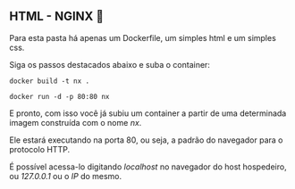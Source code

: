 ## HTML - NGINX  :bookmark_tabs:

Para esta pasta há apenas um Dockerfile, um simples html e um simples css.

Siga os passos destacados abaixo e suba o container:

```shell
docker build -t nx .

docker run -d -p 80:80 nx
```

E pronto, com isso você já subiu um container a partir de uma determinada imagem construída com o nome _nx_.

Ele estará executando na porta 80, ou seja, a padrão do navegador para o protocolo HTTP.

É possível acessa-lo digitando _localhost_ no navegador do host hospedeiro, ou _127.0.0.1_ ou o _IP_ do mesmo.